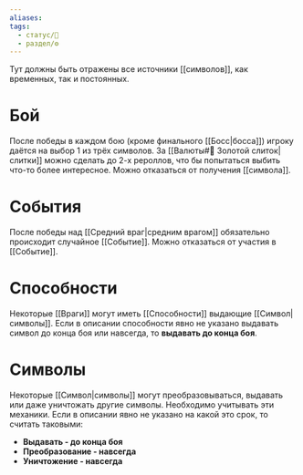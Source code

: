 ```yaml
---
aliases: 
tags:
  - статус/🌱
  - раздел/⚙
---
```

Тут должны быть отражены все источники [[символов]], как временных, так и постоянных.
# Бой
После победы в каждом бою (кроме финального [[Босс|босса]]) игроку даётся на выбор 1 из трёх символов.
За [[Валюты#🧈 Золотой слиток|слитки]] можно сделать до 2-х рероллов, что бы попытаться выбить что-то более интересное.
Можно отказаться от получения [[символа]].

# События
После победы над [[Средний враг|средним врагом]] обязательно происходит случайное [[Событие]].
Можно отказаться от участия в [[Событие]].

# Способности
Некоторые [[Враги]] могут иметь [[Способности]] выдающие [[Символ|символы]]. Если в описании способности явно не указано выдавать символ до конца боя или навсегда, то **выдавать до конца боя**.

# Символы
Некоторые [[Символ|символы]] могут преобразовываться, выдавать или даже уничтожать другие символы. Необходимо учитывать эти механики. Если в описании явно не указано на какой это срок, то считать таковыми:
- **Выдавать - до конца боя**
- **Преобразование - навсегда**
- **Уничтожение - навсегда**